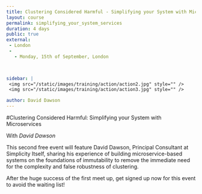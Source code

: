 ```yaml
---
title: Clustering Considered Harmful - Simplifying your System with Microservices
layout: course
permalink: simplifying_your_system_services
duration: 4 days
public: true
external: 
 - London
 - 
   - Monday, 15th of September, London

 

sidebar: |
 <img src="/static/images/training/action/action2.jpg" style="" />
 <img src="/static/images/training/action/action3.jpg" style="" />

author: David Dawson
---
```

#Clustering Considered Harmful: Simplifying your System with Microservices

With *David Dawson*

This second free event will feature David Dawson, Principal Consultant at Simplicity Itself, sharing his experience of building microservice-based systems on the foundations of immutability to remove the immediate need for the complexity and false robustness of clustering.

After the huge success of the first meet up, get signed up now for this event to avoid the waiting list!
